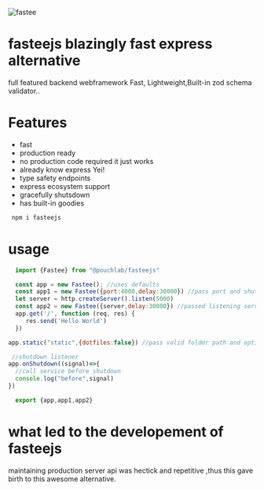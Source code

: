 ![fastee](https://fasteejs.top/icon.svg "fasteejs") 
# fasteejs blazingly fast express alternative

full featured backend webframework
Fast, Lightweight,Built-in zod schema validator..

# Features
 * fast
 * production ready
 * no production code required it just works
 * already know express Yei!
 * type safety endpoints
 * express ecosystem support
 * gracefully shutsdown
 * has built-in goodies

 ```bash
  npm i fasteejs
 ```
 # usage
 
 ```js
   import {Fastee} from "@pouchlab/fasteejs"

   const app = new Fastee(); //uses defaults
   const app1 = new Fastee({port:4000,delay:30000}) //pass port and shutdown delay
   let server = http.createServer().listen(5000)
   const app2 = new Fastee({server,delay:30000}) //passed listening server must be already running
   app.get('/', function (req, res) {
      res.send('Hello World')
   })

app.static("static",{dotfiles:false}) //pass valid folder path and optional config

  //shutdown listener
 app.onShutdown((signal)=>{
   //call service before shutdown
   console.log("before",signal)
 })

   export {app,app1,app2}
 ```

# what led to the developement of fasteejs
 maintaining production server api was  hectick and repetitive ,thus this gave birth to this awesome alternative.

